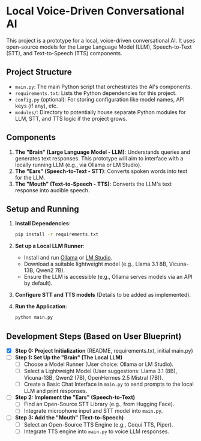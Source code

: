 # Local Voice-Driven Conversational AI

This project is a prototype for a local, voice-driven conversational AI. It uses open-source models for the Large Language Model (LLM), Speech-to-Text (STT), and Text-to-Speech (TTS) components.

## Project Structure

- `main.py`: The main Python script that orchestrates the AI's components.
- `requirements.txt`: Lists the Python dependencies for this project.
- `config.py` (optional): For storing configuration like model names, API keys (if any), etc.
- `modules/`: Directory to potentially house separate Python modules for LLM, STT, and TTS logic if the project grows.

## Components

1.  **The "Brain" (Large Language Model - LLM)**: Understands queries and generates text responses. This prototype will aim to interface with a locally running LLM (e.g., via Ollama or LM Studio).
2.  **The "Ears" (Speech-to-Text - STT)**: Converts spoken words into text for the LLM.
3.  **The "Mouth" (Text-to-Speech - TTS)**: Converts the LLM's text response into audible speech.

## Setup and Running

1.  **Install Dependencies**:

    ```bash
    pip install -r requirements.txt
    ```

2.  **Set up a Local LLM Runner**:

    - Install and run [Ollama](https://ollama.ai/) or [LM Studio](https://lmstudio.ai/).
    - Download a suitable lightweight model (e.g., Llama 3.1 8B, Vicuna-13B, Qwen2 7B).
    - Ensure the LLM is accessible (e.g., Ollama serves models via an API by default).

3.  **Configure STT and TTS models** (Details to be added as implemented).

4.  **Run the Application**:
    ```bash
    python main.py
    ```

## Development Steps (Based on User Blueprint)

- [x] **Step 0: Project Initialization** (README, requirements.txt, initial main.py)
- [ ] **Step 1: Set Up the "Brain" (The Local LLM)**
  - [ ] Choose a Model Runner (User choice: Ollama or LM Studio).
  - [ ] Select a Lightweight Model (User suggestions: Llama 3.1 (8B), Vicuna-13B, Qwen2 (7B), OpenHermes 2.5 Mistral (7B)).
  - [ ] Create a Basic Chat Interface in `main.py` to send prompts to the local LLM and print responses.
- [ ] **Step 2: Implement the "Ears" (Speech-to-Text)**
  - [ ] Find an Open-Source STT Library (e.g., from Hugging Face).
  - [ ] Integrate microphone input and STT model into `main.py`.
- [ ] **Step 3: Add the "Mouth" (Text-to-Speech)**
  - [ ] Select an Open-Source TTS Engine (e.g., Coqui TTS, Piper).
  - [ ] Integrate TTS engine into `main.py` to voice LLM responses.
